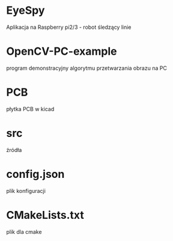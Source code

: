 # EyeSpy
Aplikacja na Raspberry pi2/3 - robot śledzący linie  
  
  
# OpenCV-PC-example
program demonstracyjny algorytmu przetwarzania obrazu na PC
# PCB
płytka PCB w kicad
# src
źródła
# config.json
plik konfiguracji
# CMakeLists.txt
plik dla cmake

